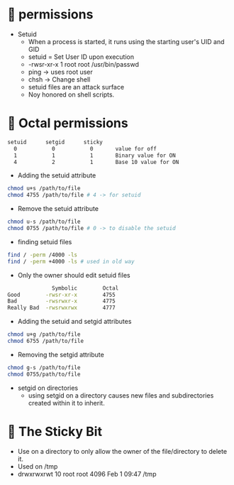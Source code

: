 # 🐧 permissions
- Setuid
  - When a process is started, it runs using the starting user's UID and GID
  - setuid = Set User ID upon execution
  - -rwsr-xr-x  1 root  root  /usr/bin/passwd
  - ping -> uses root user
  - chsh -> Change shell
  - setuid files are an attack surface
  - Noy honored on shell scripts.

# 🐧 Octal permissions
```bash
setuid      setgid      sticky
  0           0           0       value for off
  1           1           1       Binary value for ON
  4           2           1       Base 10 value for ON
```

- Adding the setuid attribute
```bash
chmod u+s /path/to/file
chmod 4755 /path/to/file # 4 -> for setuid
```

- Remove the setuid attribute
```bash
chmod u-s /path/to/file
chmod 0755 /path/to/file # 0 -> to disable the setuid
```
- finding setuid files
```bash
find / -perm /4000 -ls
find / -perm +4000 -ls # used in old way
```
- Only the owner should edit setuid files
```bash
              Symbolic        Octal
Good        -rwsr-xr-x        4755
Bad         -rwsrwxr-x        4775
Really Bad  -rwsrwxrwx        4777
```
- Adding the setuid and setgid attributes
```bash
chmod u+g /path/to/file
chmod 6755 /path/to/file
```
- Removing the setgid attribute
```bash
chmod g-s /path/to/file
chmod 0755/path/to/file
```

- setgid on directories
  - using setgid on a directory causes new files and subdirectories created within it to inherit.

# 🐧 The Sticky Bit
- Use on a directory to only allow the owner of the file/directory to delete it.
-  Used on /tmp
  - drwxrwxrwt  10  root  root  4096  Feb 1 09:47 /tmp